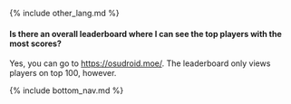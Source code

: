 {% include other_lang.md %}

#### Is there an overall leaderboard where I can see the top players with the most scores?

Yes, you can go to https://osudroid.moe/. The leaderboard only views players on top 100, however.

<!-- Don't touch this part thank you -->
{% include bottom_nav.md %}
